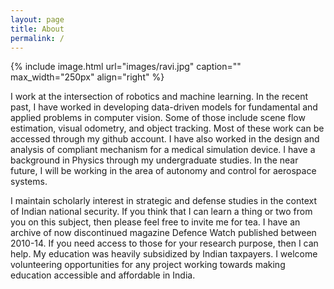 ```yaml
---
layout: page
title: About
permalink: /
---
```


{% include image.html url="images/ravi.jpg" caption="" max_width="250px" align="right" %}

I work at the intersection of robotics and machine learning. In the recent past, I have worked in developing data-driven models for fundamental and applied problems in computer vision. Some of those include scene flow estimation, visual odometry, and object tracking. Most of these work can be accessed through my github account. I have also worked in the design and analysis of compliant mechanism for a medical simulation device. I have a background in Physics through my undergraduate studies. In the near future, I will be working in the area of autonomy and control for aerospace systems. 

I maintain scholarly interest in strategic and defense studies in the context of Indian national security. If you think that I can learn a thing or two from you on this subject, then please feel free to invite me for tea. I have an archive of now discontinued magazine Defence Watch published between 2010-14. If you need access to those for your research purpose, then I can help. My education was heavily subsidized by Indian taxpayers. I welcome volunteering opportunities for any project working towards making education accessible and affordable in India. 

<!-- 
## Contact

Rebel base <br />
[Yavin] <br />
Galaxy far far away<br />
Email: [chewy@rebel.com]


[Yavin]: https://en.wikipedia.org/wiki/Yavin
[chewy@rebel.com]: mailto:chewy@rebel.com
-->

